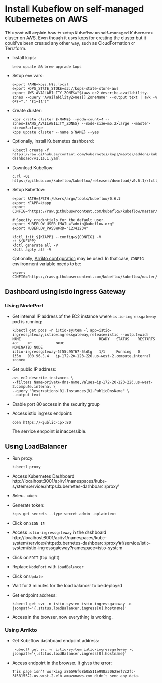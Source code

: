 # Install Kubeflow on self-managed Kubernetes on AWS

This post will explain how to setup Kubeflow an self-managed Kubernetes cluster on AWS. Even though it uses kops for creating the cluster but it could've been created any other way, such as CloudFormation or Terraform.

- Install kops:

	```
  brew update && brew upgrade kops
  ```

- Setup env vars:

	```
	export NAME=kops.k8s.local
	export KOPS_STATE_STORE=s3://kops-state-store-aws
	export AWS_AVAILABILITY_ZONES="$(aws ec2 describe-availability-zones --query 'AvailabilityZones[].ZoneName' --output text | awk -v OFS="," '$1=$1')"
	```

- Create cluster:

	```
	kops create cluster ${NAME} --node-count=4 --zones=${AWS_AVAILABILITY_ZONES} --node-size=m5.2xlarge --master-size=m5.xlarge
	kops update cluster --name ${NAME} --yes
	```

- Optionally, install Kubernetes dashboard:

	```
	kubectl create -f https://raw.githubusercontent.com/kubernetes/kops/master/addons/kubernetes-dashboard/v1.10.1.yaml

	```

- Download Kubeflow:

	```
	curl -OL https://github.com/kubeflow/kubeflow/releases/download/v0.6.1/kfctl_v0.6.1_darwin.tar.gz
	```

- Setup Kubeflow:

	```
	export PATH=$PATH:/Users/argu/tools/kubeflow/0.6.1
	export KFAPP=kfapp
	export CONFIG="https://raw.githubusercontent.com/kubeflow/kubeflow/master/bootstrap/config/kfctl_k8s_istio.yaml"

	# Specify credentials for the default user.
	export KUBEFLOW_USER_EMAIL="admin@kubeflow.org"
	export KUBEFLOW_PASSWORD="12341234"

	kfctl init ${KFAPP} --config=${CONFIG} -V
	cd ${KFAPP}
	kfctl generate all -V
	kfctl apply all -V
	```

	Optionally, [Arrikto configuration](https://www.kubeflow.org/docs/started/getting-started-k8s/#Kubeflow-for-Existing-Clusters---by-Arrikto) may be used. In that case, `CONFIG` enviironment variable needs to be:

	```
	export CONFIG="https://raw.githubusercontent.com/kubeflow/kubeflow/master/bootstrap/config/kfctl_existing_arrikto.0.6.yaml"
	```

## Dashboard using Istio Ingress Gateway

### Using NodePort

- Get internal IP address of the EC2 instance where `istio-ingressgateway` pod is running:

	```
	kubectl get pods -n istio-system -l app=istio-ingressgateway,istio=ingressgateway,release=istio --output=wide
	NAME                                    READY   STATUS    RESTARTS   AGE    IP           NODE                                           NOMINATED NODE
	istio-ingressgateway-5f55c95767-5ldtg   1/1     Running   0          135m   100.96.3.4   ip-172-20-123-226.us-west-2.compute.internal   <none>
	```

- Get public IP address:

	```
	aws ec2 describe-instances \
	--filters Name=private-dns-name,Values=ip-172-20-123-226.us-west-2.compute.internal \
	--query "Reservations[0].Instances[0].PublicDnsName" \
	--output text
	```

- Enable port 80 access in the security group
- Access istio ingress endpoint:

	```
	open https://<public-ip>:80
	```

	The service endpoint is inaccessible.

## Using LoadBalancer

- Run proxy:

	```
	kubectl proxy
	```

-	Access Kubernetes Dashboard http://localhost:8001/api/v1/namespaces/kube-system/services/https:kubernetes-dashboard:/proxy/
- Select `Token`
- Generate token:

	```
	kops get secrets --type secret admin -oplaintext
	```

- Click on `SIGN IN`
- Access `istio-ingressgateway` in the dashboard http://localhost:8001/api/v1/namespaces/kube-system/services/https:kubernetes-dashboard:/proxy/#!/service/istio-system/istio-ingressgateway?namespace=istio-system
- Click on `EDIT` (top right)
- Replace `NodePort` with `LoadBalancer`
- Click on `Update`
- Wait for 3 minutes for the load balancer to be deployed
- Get endpoint address:

	```
	kubectl get svc -n istio-system istio-ingressgateway -o jsonpath='{.status.loadBalancer.ingress[0].hostname}'
	```

- Access in the browser, now everything is working.

### Using Arrikto

- Get Kubeflow dashboard endpoint address:

	```
	 kubectl get svc -n istio-system istio-ingressgateway -o jsonpath='{.status.loadBalancer.ingress[0].hostname}'
	```

- Access endpoint in the browser. It gives the error:

	```
	This page isn’t working a86596f68b0a511e998a30628ef7c2fc-315815572.us-west-2.elb.amazonaws.com didn’t send any data.
	```